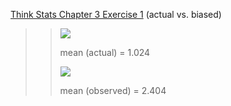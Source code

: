 [Think Stats Chapter 3 Exercise 1](http://greenteapress.com/thinkstats2/html/thinkstats2004.html#toc31) (actual vs. biased)

>>
>>
>> ![](https://github.com/robmurrayrust/dsp/blob/master/statistics/3-1-1.png)
>>
>> mean (actual) = 1.024
>>
>> ![](https://github.com/robmurrayrust/dsp/blob/master/statistics/3-1-1.png)
>>
>> mean (observed) = 2.404

